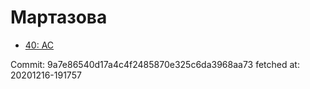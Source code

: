 # Мартазова
- [40: AC](40.md)

Commit: 9a7e86540d17a4c4f2485870e325c6da3968aa73
 fetched at: 20201216-191757
